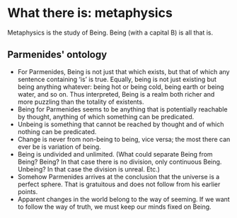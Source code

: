 # What there is: metaphysics

Metaphysics is the study of Being. Being (with a capital B) is all that is.

## Parmenides' ontology

* For Parmenides, Being is not just that which exists, but that of which any
  sentence containing ‘is’ is true. Equally, being is not just existing but
  being anything whatever: being hot or being cold, being earth or being
  water, and so on. Thus interpreted, Being is a realm both richer and more
  puzzling than the totality of existents.
* Being for Parmenides seems to be anything that is potentially reachable by
  thought, anything of which something can be predicated.
* Unbeing is something that cannot be reached by thought and of which
  nothing can be predicated.
* Change is never from non-being to being, vice versa; the most there can
  ever be is variation of being.
* Being is undivided and unlimited. (What could separate Being from Being?
  Being? In that case there is no division, only continuous Being. Unbeing?
  In that case the division is unreal. Etc.)
* Somehow Parmenides arrives at the conclusion that the universe is a
  perfect sphere. That is gratuitous and does not follow from his earlier
  points.
* Apparent changes in the world belong to the way of seeming. If we want
  to follow the way of truth, we must keep our minds fixed on Being.
